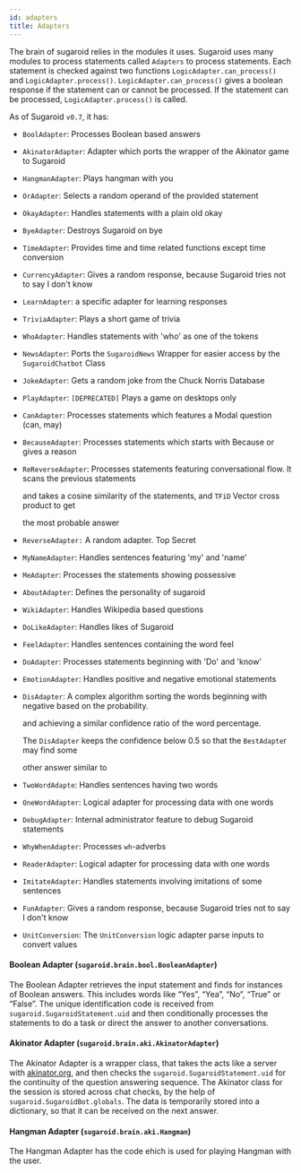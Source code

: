 ```yaml
---
id: adapters
title: Adapters
---
```


The brain of sugaroid relies in the modules it uses. Sugaroid uses many modules to process statements called `Adapters` to process statements. Each statement is checked against two functions `LogicAdapter.can_process()` and `LogicAdapter.process()`. `LogicAdapter.can_process()` gives a boolean response if the statement can or cannot be processed. If the statement can be processed, `LogicAdapter.process()` is called.

As of Sugaroid `v0.7`, it has:

* `BoolAdapter`: Processes Boolean based answers
* `AkinatorAdapter`: Adapter which ports the wrapper of the Akinator game to Sugaroid
* `HangmanAdapter`: Plays hangman with you 
* `OrAdapter`: Selects a random operand of the provided statement 
* `OkayAdapter`: Handles statements with a plain old okay 
* `ByeAdapter`: Destroys Sugaroid on bye 
* `TimeAdapter`: Provides time and time related functions except time conversion 
* `CurrencyAdapter`: Gives a random response, because Sugaroid tries not to say I don't know 
* `LearnAdapter`: a specific adapter for learning responses 
* `TriviaAdapter`: Plays a short game of trivia 
* `WhoAdapter`: Handles statements with 'who' as one of the tokens 
* `NewsAdapter`: Ports the `SugaroidNews` Wrapper for easier access by the `SugaroidChatbot` Class 
* `JokeAdapter`: Gets a random joke from the Chuck Norris Database 
* `PlayAdapter`: `[DEPRECATED]` Plays a game on desktops only 
* `CanAdapter`: Processes statements which features a Modal question \(can, may\) 
* `BecauseAdapter`: Processes statements which starts with Because or gives a reason 
* `ReReverseAdapter`: Processes statements featuring conversational flow. It scans the previous statements 

     and takes a cosine similarity of the statements, and `TFiD` Vector cross product to get 

     the most probable answer 

* `ReverseAdapter:` A random adapter. Top Secret 
* `MyNameAdapter`: Handles sentences featuring 'my' and 'name' 
* `MeAdapter`: Processes the statements showing possessive 
* `AboutAdapter`: Defines the personality of sugaroid 
* `WikiAdapter`: Handles Wikipedia based questions 
* `DoLikeAdapter`: Handles likes of Sugaroid 
* `FeelAdapter`: Handles sentences containing the word feel 
* `DoAdapter`: Processes statements beginning with 'Do' and 'know'
* `EmotionAdapter`: Handles positive and negative emotional statements
* `DisAdapter`: A complex algorithm sorting the words beginning with negative based on the probability. 

     and achieving a similar confidence ratio of the word percentage. 

     The `DisAdapter` keeps the confidence below 0.5 so that the `BestAdapte`r may find some 

     other answer similar to 

* `TwoWordAdapte`: Handles sentences having two words 
* `OneWordAdapter`: Logical adapter for processing data with one words 
* `DebugAdapter`: Internal administrator feature to debug Sugaroid statements 
* `WhyWhenAdapter`: Processes `wh`-adverbs 
* `ReaderAdapter`: Logical adapter for processing data with one words 
* `ImitateAdapter`: Handles statements involving imitations of some sentences 
* `FunAdapter`: Gives a random response, because Sugaroid tries not to say I don't know 
* `UnitConversion`: The `UnitConversion` logic adapter parse inputs to convert values

#### Boolean Adapter \(`sugaroid.brain.bool.BooleanAdapter`\)

The Boolean Adapter retrieves the input statement and finds for instances of Boolean answers. This includes words like “Yes”, “Yea”, “No”, “True” or “False”. The unique identification code is received from `sugaroid.SugaroidStatement.uid` and then conditionally processes the statements to do a task or direct the answer to another conversations.

#### Akinator Adapter \(`sugaroid.brain.aki.AkinatorAdapter`\)

The Akinator Adapter is a wrapper class, that takes the acts like a server with [akinator.org](akinator.org), and then checks the `sugaroid.SugaroidStatement.uid` for the continuity of the question answering sequence. The Akinator class for the session is stored across chat checks, by the help of `sugaroid.SugaroidBot.globals`. The data is temporarily stored into a dictionary, so that it can be received on the next answer.

#### Hangman Adapter \(`sugaroid.brain.aki.Hangman`\)

The Hangman Adapter has the code ehich is used for playing Hangman with the user. 

